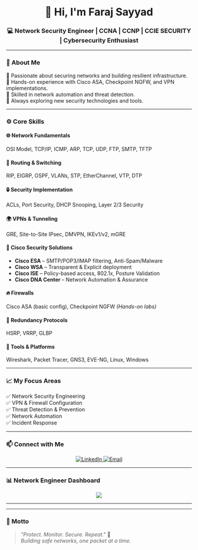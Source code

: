 

<h1 align="center">👋 Hi, I'm Faraj Sayyad </h1>
<h3 align="center">💻 Network Security Engineer | CCNA | CCNP | CCIE SECURITY | Cybersecurity Enthusiast</h3>

---

### 🧠 About Me  
🔹 Passionate about securing networks and building resilient infrastructure.  
🔹 Hands-on experience with Cisco ASA, Checkpoint NGFW, and VPN implementations.  
🔹 Skilled in network automation and threat detection.  
🔹 Always exploring new security technologies and tools.

---

### ⚙️ Core Skills

#### 🌐 Network Fundamentals  
OSI Model, TCP/IP, ICMP, ARP, TCP, UDP, FTP, SMTP, TFTP  

#### 🔁 Routing & Switching  
RIP, EIGRP, OSPF, VLANs, STP, EtherChannel, VTP, DTP  

#### 🔒 Security Implementation  
ACLs, Port Security, DHCP Snooping, Layer 2/3 Security  

#### 🌍 VPNs & Tunneling  
GRE, Site-to-Site IPsec, DMVPN, IKEv1/v2, mGRE  

#### 🧩 Cisco Security Solutions  
- **Cisco ESA** – SMTP/POP3/IMAP filtering, Anti-Spam/Malware  
- **Cisco WSA** – Transparent & Explicit deployment  
- **Cisco ISE** – Policy-based access, 802.1x, Posture Validation  
- **Cisco DNA Center** – Network Automation & Assurance  

#### 🔥 Firewalls  
Cisco ASA (basic config), Checkpoint NGFW *(Hands-on labs)*  

#### 🔁 Redundancy Protocols  
HSRP, VRRP, GLBP  

#### 🧰 Tools & Platforms  
Wireshark, Packet Tracer, GNS3, EVE-NG, Linux, Windows  

---

### 📈 My Focus Areas  
✅ Network Security Engineering  
✅ VPN & Firewall Configuration  
✅ Threat Detection & Prevention  
✅ Network Automation  
✅ Incident Response  

---

### 📫 Connect with Me  
<p align="center">
  <a href="https://www.linkedin.com/in/faraj-sayyad-0312a1333/" target="_blank">
    <img src="https://img.shields.io/badge/LinkedIn-0077B5?logo=linkedin&logoColor=white" alt="LinkedIn">
  </a>
  <a href="farajsayyad3@gmail.com" target="_blank">
    <img src="https://img.shields.io/badge/Email-D14836?logo=gmail&logoColor=white" alt="Email">
  </a>
</p>

---

### 📊  Network Engineer Dashboard
<p align="center">
  <img src="https://media3.giphy.com/media/v1.Y2lkPTc5MGI3NjExY2w1dzVxemNhMTZnNnhsYW5zcTZ4ejV1cjk0bWFtbjJhNjdxa3NleSZlcD12MV9pbnRlcm5hbF9naWZfYnlfaWQmY3Q9Zw/SWoSkN6DxTszqIKEqv/giphy.gif">
  
</p>

---

---

### 🧩 Motto  
> _"Protect. Monitor. Secure. Repeat."_ 🔐  
> _Building safe networks, one packet at a time._

